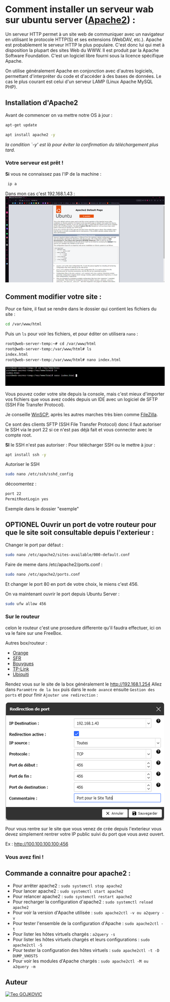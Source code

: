 # Comment installer un serveur wab sur ubuntu server ([Apache2](https://doc.ubuntu-fr.org/apache2)) : 

Un serveur HTTP permet à un site web de communiquer avec un navigateur en utilisant le protocole HTTP(S) et ses extensions (WebDAV, etc.). Apache est probablement le serveur HTTP le plus populaire. C'est donc lui qui met à disposition la plupart des sites Web du WWW.
Il est produit par la Apache Software Foundation. C'est un logiciel libre fourni sous la licence spécifique Apache.

On utilise généralement Apache en conjonction avec d'autres logiciels, permettant d'interpréter du code et d'accéder à des bases de données. Le cas le plus courant est celui d'un serveur LAMP (Linux Apache MySQL PHP).

## Installation d'Apache2
Avant de commencer on va mettre notre OS à jour : 
```bash
apt-get update
```
```bash
apt install apache2 -y
```
*la condition `-y' est là pour éviter la confirmation du téléchargement plus tard.*

### Votre serveur est prêt !
 
**Si** vous ne connaissez pas l'IP de la machine : 
```bash
 ip a
 ```

Dans mon cas c'est 192.168.1.43 : 
![exemple](images/page.png)


## Comment modifier votre site : 
Pour ce faire, il faut se rendre dans le dossier qui contient les fichiers du site :
```bash
cd /var/www/html
```
Puis un `ls` pour voir les fichiers, et pour éditer on utilisera `nano` :
```bash
root@web-server-temp:~# cd /var/www/html
root@web-server-temp:/var/www/html# ls
index.html
root@web-server-temp:/var/www/html# nano index.html
```
![Alt text](images/cd.png)

Vous pouvez coder votre site depuis la console, mais c'est mieux d'importer vos fichiers que vous avez codés depuis un IDE avec un logiciel de SFTP (SSH File Transfer Protocol).

Je conseille [WinSCP](https://winscp.net/eng/download.php), après les autres marches très bien comme [FileZilla](https://filezilla-project.org).

Ce sont des clients SFTP (SSH File Transfer Protocol) donc il faut autoriser le SSH via le port 22 si ce n'est pas déjà fait et vous connecter avec le compte root.

**SI** le SSH n'est pas autoriser : 
Pour télécharger SSH ou le mettre à jour :
```bash
apt install ssh -y
```
Autoriser le SSH
```bash
sudo nano /etc/ssh/sshd_config
```
décoomentez : 
```bash
port 22
PermitRootLogin yes
```
Exemple dans le dossier "exemple"

## **OPTIONEL** Ouvrir un port de votre routeur pour que le site soit consultable depuis l'exterieur : 

Changer le port  par défaut : 
```bash
sudo nano /etc/apache2/sites-available/000-default.conf
```
Faire de meme dans /etc/apache2/ports.conf : 
```bash
sudo nano /etc/apache2/ports.conf
```
Et changer le port 80 en port de votre choix, le miens c'est 456.

On va maintenant ouvrir le port depuis Ubuntu Server : 
```bash
sudo ufw allow 456
```



### Sur le routeur
celon le routeur c'est une prosedure differente qu'il faudra effectuer, ici on va le faire sur une FreeBox.

Autres box/routeur : 
- [Orange](https://pratiquepc.fr/ouvrir-des-ports-sur-une-livebox/)
- [SFR](https://fluxdeconnaissances.com/information/page/read/40568-comment-ouvrir-les-ports-de-ma-sfr-box)
- [Bouygues](https://pratiquepc.fr/ouvrir-des-ports-sur-une-bbox/)
- [TP-Link](https://www.tp-link.com/fr/support/faq/134/#:~:text=Cliquez%20sur%20Avancé->%20NAT->%20Serveurs%20virtuels%20à%20gauche.&text=Tapez%20Nom%20%2C%20le%20port%20externe,interne%20et%20cliquez%20sur%20Activer%20.)
- [Ubiquiti](https://help.ui.com/hc/en-us/articles/235723207-UniFi-Gateway-Port-Forwarding)

Rendez vous sur le site de la box généralement le http://192.168.1.254
Allez dans `Paramètre de la box` puis dans le `mode avancé` ensuite `Gestion des ports` et pour finir `Ajouter une redirection` :

![Alt text](images/port-freebox.png)

Pour vous  rentre sur le site que vous venez de crée depuis l'exterieur vous devez simplement rentrer votre IP public suivi du port que vous avez ouvert.

Ex : http://100.100.100.100:456

### Vous avez fini !

## Commande a connaitre pour apache2 : 
- Pour arrêter apache2 : `sudo systemctl stop apache2`
- Pour lancer apache2 : `sudo systemctl start apache2`
- Pour relancer apache2 : `sudo systemctl restart apache2`
- Pour recharger la configuration d'apache2 : `sudo systemctl reload apache2`
- Pour voir la version d'Apache utilisée : `sudo apache2ctl -v ou a2query -v`
- Pour tester l'ensemble de la configuration d'Apache : `sudo apache2ctl -t`
- Pour lister les hôtes virtuels chargés : `a2query -s`
- Pour lister les hôtes virtuels chargés et leurs configurations : `sudo apache2ctl -S`
- Pour tester la configuration des hôtes virtuels : `sudo apache2ctl -t -D DUMP_VHOSTS`
- Pour voir les modules d'Apache chargés : `sudo apache2ctl -M ou a2query -m`


## Auteur

[![Teo GOJKOVIC](https://img.shields.io/badge/Teo_GOJKOVIC-222e45?style=for-the-badge&logo=github&logoColor=white)](https://github.com/Teo-Gojkovic)
